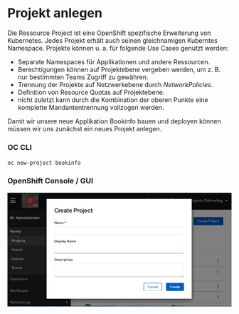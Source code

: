 # Projekt anlegen

Die Ressource Project ist eine OpenShift spezifische Erweiterung von Kubernetes. Jedes Projekt erhält auch seinen gleichnamigen Kuberntes Namespace. Projekte können u. a. für folgende Use Cases genutzt werden:

* Separate Namespaces für Applikationen und andere Ressourcen.
* Berechtigungen können auf Projektebene vergeben werden, um z. B. nur bestimmten Teams Zugriff zu gewähren.
* Trennung der Projekte auf Netzwerkebene durch _NetworkPolicies_.
* Definition von Resource Quotas auf Projektebene.
* nicht zuletzt kann durch die Kombination der oberen Punkte eine komplette Mandantentrennung vollzogen werden.

Damit wir unsere neue Applikation Bookinfo bauen und deployen können müssen wir uns zunächst ein neues Projekt anlegen.

### OC CLI

```text
oc new-project bookinfo
```

### **OpenShift Console / GUI**

![](../../../.gitbook/assets/image%20%28150%29.png)

